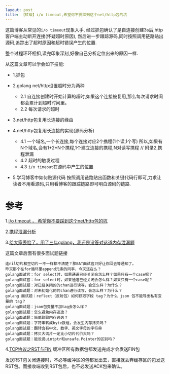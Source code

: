 ```yaml
---
layout: post
title: 【转载】i/o timeout,希望你不要踩到这个net/http包的坑
---
```


这篇博客从常见的`i/o timeout`现象入手,
经过抓包确认了是自连接创建3s后,http客户端主动断开连接(怀疑超时原因),
然后进一步跟踪源码,同时按照调用链路贴出源码,追踪出了超时原因和超时错误产生的位置.

整个过程环环相扣,读完印象深刻,好像自己分析定位出来的原因一样. 

从这篇文章可以学会如下技能:

* 1.抓包

* 2.golang net/http设置超时分为两种
    - 2.1 自连接创建时开始计算的超时,如果这个连接被复用,那么每次请求时间都会累计到超时时间里。
    - 2.2 每次请求的超时

* 3.net/http包复用长连接的缘由

* 4.net/http包复用长连接的实现(源码分析)
    - 4.1 一个域名,一个长连接,每个连接对应2个携程(1个读,1个写)
所以,如果有N个域名,会有1+2*N个携程,1个建立连接的携程,N对读写携程 // 附录2,携程泄漏
    - 4.2 超时的触发过程
    - 4.3 `i/o timeout`在源码中产生的位置

* 5.学习博客中如何贴源代码
按照调用链路贴出函数和关键代码行即可,力求让读者不用看源码,只用看博客的跟踪链路即可明白源码的链路.

# 参考
1.[i/o timeout ， 希望你不要踩到这个net/http包的坑](https://mp.weixin.qq.com/s?__biz=Mzg5NDY2MDk4Mw==&mid=2247486382&idx=1&sn=84254ec3ada10df290d5bc9edd28b0c4&source=41#wechat_redirect)

2.[携程泄漏分析](https://mp.weixin.qq.com/s?__biz=MzAwMDAxNjU4Mg==&mid=2247483794&idx=1&sn=0b617bf9acffc17afa5b3278d3d32eef&scene=21#wechat_redirect)

3.[给大家丢脸了，用了三年golang，我还是没答对这道内存泄漏题](https://mp.weixin.qq.com/s?__biz=MzAwMDAxNjU4Mg==&mid=2247483794&idx=1&sn=0b617bf9acffc17afa5b3278d3d32eef&scene=21#wechat_redirect)

这篇文章后面有很多面试题链接
```
连nil切片和空切片一不一样都不清楚？那BAT面试官只好让你回去等通知了。
昨天那个在for循环里append元素的同事，今天还在么？
golang面试官：for select时，如果通道已经关闭会怎么样？如果只有一个case呢？
golang面试官：for select时，如果通道已经关闭会怎么样？如果只有一个case呢？
golang面试题：对已经关闭的的chan进行读写，会怎么样？为什么？
golang面试题：对未初始化的的chan进行读写，会怎么样？为什么？
golang 面试题：reflect（反射包）如何获取字段 tag？为什么 json 包不能导出私有变量的 tag？
golang面试题：json包变量不加tag会怎么样？
golang面试题：怎么避免内存逃逸？
golang面试题：简单聊聊内存逃逸？
golang面试题：字符串转成byte数组，会发生内存拷贝吗？
golang面试题：翻转含有中文、数字、英文字母的字符串
golang面试题：拷贝大切片一定比小切片代价大吗？
golang面试题：能说说uintptr和unsafe.Pointer的区别吗？
```

4.[TCP协议之RST与FIN](https://blog.csdn.net/yangguosb/article/details/79224872)
缓冲区所有数据包都发送完成才会发送FIN包

发送RST包关闭连接时，不必等缓冲区的包都发出去，直接就丢弃缓存区的包发送RST包。而接收端收到RST包后，也不必发送ACK包来确认。
